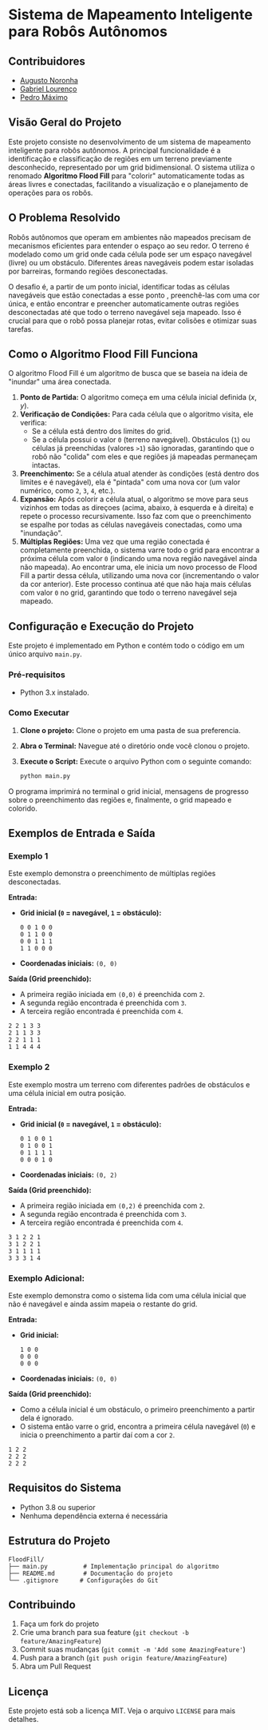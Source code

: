 # Sistema de Mapeamento Inteligente para Robôs Autônomos

## Contribuidores

- [Augusto Noronha](https://github.com/AugustoNoronha)
- [Gabriel Lourenço](https://github.com/gabrielreisresende)
- [Pedro Máximo](https://github.com/pedromaximocampos)

## Visão Geral do Projeto

Este projeto consiste no desenvolvimento de um sistema de mapeamento inteligente para robôs autônomos. A principal funcionalidade é a identificação e classificação de regiões em um terreno previamente desconhecido, representado por um grid bidimensional. O sistema utiliza o renomado **Algoritmo Flood Fill** para "colorir" automaticamente todas as áreas livres e conectadas, facilitando a visualização e o planejamento de operações para os robôs.

## O Problema Resolvido

Robôs autônomos que operam em ambientes não mapeados precisam de mecanismos eficientes para entender o espaço ao seu redor. O terreno é modelado como um grid onde cada célula pode ser um espaço navegável (livre) ou um obstáculo. Diferentes áreas navegáveis podem estar isoladas por barreiras, formando regiões desconectadas.

O desafio é, a partir de um ponto inicial, identificar todas as células navegáveis que estão conectadas a esse ponto , preenchê-las com uma cor única, e então encontrar e preencher automaticamente outras regiões desconectadas até que todo o terreno navegável seja mapeado. Isso é crucial para que o robô possa planejar rotas, evitar colisões e otimizar suas tarefas.

## Como o Algoritmo Flood Fill Funciona

O algoritmo Flood Fill é um algoritmo de busca que se baseia na ideia de "inundar" uma área conectada.

1.  **Ponto de Partida:** O algoritmo começa em uma célula inicial definida $(x, y)$.
2.  **Verificação de Condições:** Para cada célula que o algoritmo visita, ele verifica:
    - Se a célula está dentro dos limites do grid.
    - Se a célula possui o valor `0` (terreno navegável). Obstáculos (`1`) ou células já preenchidas (valores `>1`) são ignoradas, garantindo que o robô não "colida" com eles e que regiões já mapeadas permaneçam intactas.
3.  **Preenchimento:** Se a célula atual atender às condições (está dentro dos limites e é navegável), ela é "pintada" com uma nova cor (um valor numérico, como `2`, `3`, `4`, etc.).
4.  **Expansão:** Após colorir a célula atual, o algoritmo se move para seus vizinhos em todas as direçoes (acima, abaixo, à esquerda e à direita) e repete o processo recursivamente. Isso faz com que o preenchimento se espalhe por todas as células navegáveis conectadas, como uma "inundação".
5.  **Múltiplas Regiões:** Uma vez que uma região conectada é completamente preenchida, o sistema varre todo o grid para encontrar a próxima célula com valor `0` (indicando uma nova região navegável ainda não mapeada). Ao encontrar uma, ele inicia um novo processo de Flood Fill a partir dessa célula, utilizando uma nova cor (incrementando o valor da cor anterior). Este processo continua até que não haja mais células com valor `0` no grid, garantindo que todo o terreno navegável seja mapeado.

## Configuração e Execução do Projeto

Este projeto é implementado em Python e contém todo o código em um único arquivo `main.py`.

### Pré-requisitos

- Python 3.x instalado.

### Como Executar

1.  **Clone o projeto:** Clone o projeto em uma pasta de sua preferencia.

2.  **Abra o Terminal:** Navegue até o diretório onde você clonou o projeto.

3.  **Execute o Script:** Execute o arquivo Python com o seguinte comando:

    ```bash
    python main.py
    ```

O programa imprimirá no terminal o grid inicial, mensagens de progresso sobre o preenchimento das regiões e, finalmente, o grid mapeado e colorido.

## Exemplos de Entrada e Saída

### Exemplo 1

Este exemplo demonstra o preenchimento de múltiplas regiões desconectadas.

**Entrada:**

- **Grid inicial (`0` = navegável, `1` = obstáculo):**
  ```
  0 0 1 0 0
  0 1 1 0 0
  0 0 1 1 1
  1 1 0 0 0
  ```
- **Coordenadas iniciais:** `(0, 0)`

**Saída (Grid preenchido):**

- A primeira região iniciada em `(0,0)` é preenchida com `2`.
- A segunda região encontrada é preenchida com `3`.
- A terceira região encontrada é preenchida com `4`.

```
2 2 1 3 3
2 1 1 3 3
2 2 1 1 1
1 1 4 4 4
```

### Exemplo 2

Este exemplo mostra um terreno com diferentes padrões de obstáculos e uma célula inicial em outra posição.

**Entrada:**

- **Grid inicial (`0` = navegável, `1` = obstáculo):**
  ```
  0 1 0 0 1
  0 1 0 0 1
  0 1 1 1 1
  0 0 0 1 0
  ```
- **Coordenadas iniciais:** `(0, 2)`

**Saída (Grid preenchido):**

- A primeira região iniciada em `(0,2)` é preenchida com `2`.
- A segunda região encontrada é preenchida com `3`.
- A terceira região encontrada é preenchida com `4`.

```
3 1 2 2 1
3 1 2 2 1
3 1 1 1 1
3 3 3 1 4
```

### Exemplo Adicional:

Este exemplo demonstra como o sistema lida com uma célula inicial que não é navegável e ainda assim mapeia o restante do grid.

**Entrada:**

- **Grid inicial:**
  ```
  1 0 0
  0 0 0
  0 0 0
  ```
- **Coordenadas iniciais:** `(0, 0)`

**Saída (Grid preenchido):**

- Como a célula inicial é um obstáculo, o primeiro preenchimento a partir dela é ignorado.
- O sistema então varre o grid, encontra a primeira célula navegável (`0`) e inicia o preenchimento a partir daí com a cor `2`.

```
1 2 2
2 2 2
2 2 2
```

## Requisitos do Sistema

- Python 3.8 ou superior
- Nenhuma dependência externa é necessária

## Estrutura do Projeto

```
FloodFill/
├── main.py          # Implementação principal do algoritmo
├── README.md        # Documentação do projeto
└── .gitignore      # Configurações do Git
```

## Contribuindo

1. Faça um fork do projeto
2. Crie uma branch para sua feature (`git checkout -b feature/AmazingFeature`)
3. Commit suas mudanças (`git commit -m 'Add some AmazingFeature'`)
4. Push para a branch (`git push origin feature/AmazingFeature`)
5. Abra um Pull Request

## Licença

Este projeto está sob a licença MIT. Veja o arquivo `LICENSE` para mais detalhes.
